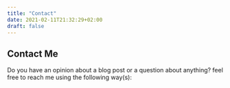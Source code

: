 ```yaml
---
title: "Contact"
date: 2021-02-11T21:32:29+02:00
draft: false
---
```


## Contact Me
Do you have an opinion about a blog post or a question about anything?
feel free to reach me using the following way(s):
